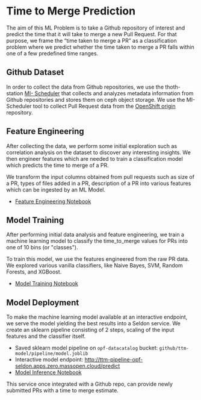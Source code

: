 # Time to Merge Prediction

The aim of this ML Problem is to take a Github repository of interest and predict the time that it will take to merge a new Pull Request. For that purpose, we frame the “time taken to merge a PR” as a classification problem where we predict whether the time taken to merge a PR falls within one of a few predefined time ranges.

## Github Dataset

In order to collect the data from Github repositories, we use the thoth-station [MI- Scheduler](https://github.com/thoth-station/mi-scheduler) that collects and analyzes metadata information from Github repositories and stores them on ceph object storage. We use the MI-Scheduler tool to collect Pull Request data from the [OpenShift origin](https://github.com/openshift/origin) repository.

## Feature Engineering

After collecting the data, we perform some initial exploration such as correlation analysis on the dataset to discover any interesting insights. We then engineer features which are needed to train a classification model which predicts the time to merge of a PR.

We transform the input columns obtained from pull requests such as size of a PR, types of files added in a PR, description of a PR into various features which can be ingested by an ML Model.

   * [Feature Engineering Notebook](../notebooks/data-sources/oc-github-repo/github_PR_EDA.ipynb)

## Model Training

After performing initial data analysis and feature engineering, we train a machine learning model to classify the time_to_merge values for PRs into one of 10 bins (or "classes").

To train this model, we use the features engineered from the raw PR data. We explored various vanilla classifiers, like Naive Bayes, SVM, Random Forests, and XGBoost.

   * [Model Training Notebook](time_to_merge_model.ipynb)


## Model Deployment

To make the machine learning model available at an interactive endpoint,  we serve the model yielding the best results into a Seldon service. We create an sklearn pipeline consisting of 2 steps, scaling of the input features and the classifier itself.

   * Saved sklearn model pipeline on `opf-datacatalog` bucket: `github/ttm-model/pipeline/model.joblib`
   * Interactive model endpoint: http://ttm-pipeline-opf-seldon.apps.zero.massopen.cloud/predict
   * [Model Inference Notebook](model_inference.ipynb)

This service once integrated with a Github repo, can provide newly submitted PRs with a time to merge estimate.
